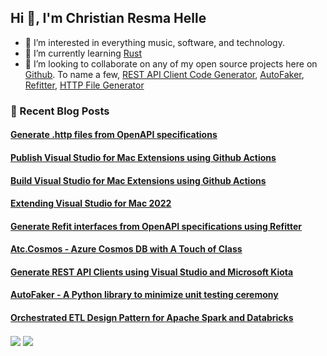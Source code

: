 ## Hi 👋, I'm Christian Resma Helle

- 👀 I’m interested in everything music, software, and technology.
- 🌱 I’m currently learning [Rust](https://www.rust-lang.org/)
- 💞️ I’m looking to collaborate on any of my open source projects here on [Github](https://github.com/christianhelle). To name a few, [REST API Client Code Generator](https://github.com/christianhelle/apiclientcodegen), [AutoFaker](https://github.com/christianhelle/autofaker), [Refitter](https://github.com/christianhelle/refitter), [HTTP File Generator](https://github.com/christianhelle/httpgenerator/)

### 📙 Recent Blog Posts
<!--START_SECTION:feed-->
#### [Generate .http files from OpenAPI specifications](https://christianhelle.com/2023/11/http-file-generator.html)
#### [Publish Visual Studio for Mac Extensions using Github Actions](https://christianhelle.com/2023/03/publish-vsmac-extensions-using-github-actions.html)
#### [Build Visual Studio for Mac Extensions using Github Actions](https://christianhelle.com/2023/03/build-vsmac-extensions-using-github-actions.html)
#### [Extending Visual Studio for Mac 2022](https:&#x2F;&#x2F;christianhelle.com&#x2F;2023&#x2F;03&#x2F;extending-vsmac.html)
#### [Generate Refit interfaces from OpenAPI specifications using Refitter](https:&#x2F;&#x2F;christianhelle.com&#x2F;2023&#x2F;03&#x2F;refitter.html)
#### [Atc.Cosmos - Azure Cosmos DB with A Touch of Class](https:&#x2F;&#x2F;christianhelle.com&#x2F;2023&#x2F;02&#x2F;atc-cosmos.html)
#### [Generate REST API Clients using Visual Studio and Microsoft Kiota](https:&#x2F;&#x2F;christianhelle.com&#x2F;2023&#x2F;02&#x2F;visual-studio-kiota.html)
#### [AutoFaker - A Python library to minimize unit testing ceremony](https:&#x2F;&#x2F;christianhelle.com&#x2F;2022&#x2F;10&#x2F;autofaker.html)
#### [Orchestrated ETL Design Pattern for Apache Spark and Databricks](https:&#x2F;&#x2F;christianhelle.com&#x2F;2022&#x2F;09&#x2F;orchestrated-etl.html)
<!--END_SECTION:feed-->

<p>
<picture>
  <source
    srcset="https://github-readme-stats.vercel.app/api?username=christianhelle&theme=dark"
    media="(prefers-color-scheme: dark)" />
  <source
    srcset="https://github-readme-stats.vercel.app/api?username=christianhelle"
    media="(prefers-color-scheme: light), (prefers-color-scheme: no-preference)" />
  <img align="center" src="https://github-readme-stats.vercel.app/api?username=christianhelle" />
</picture>
<picture>
  <source
    srcset="https://github-readme-streak-stats.herokuapp.com/?user=christianhelle&theme=dark&card_width=200&hide_current_streak=true&hide_longest_streak=true"
    media="(prefers-color-scheme: dark)" />
  <source
    srcset="https://github-readme-streak-stats.herokuapp.com/?user=christianhelle&hide_current_streak=true&card_width=200&hide_longest_streak=true&hide_longest_streak=true"
    media="(prefers-color-scheme: light), (prefers-color-scheme: no-preference)" />
  <img align="center" src="https://github-readme-streak-stats.herokuapp.com/?user=christianhelle&card_width=200&hide_current_streak=true&hide_longest_streak=true" />
</picture>
</p>
